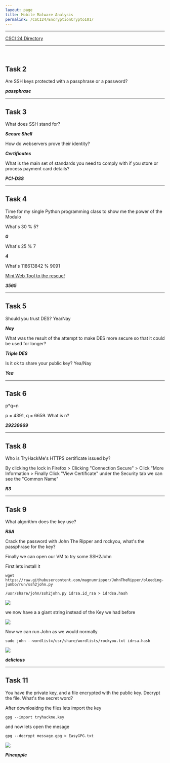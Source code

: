 ```yaml
---
layout: page
title: Mobile Malware Analysis
permalink: /CSCI24/EncryptionCrypto101/
---
```


---

[CSCI 24 Directory](https://zacvr.github.io/CSCI24/)
<br/>

---
<br/>

Task 2
---

Are SSH keys protected with a passphrase or a password?

***passphrase***


---


Task 3
---

What does SSH stand for?


***Secure Shell***


How do webservers prove their identity?

***Certificates***


What is the main set of standards you need to comply with if you store or process payment card details?

***PCI-DSS***


---


Task 4
---

Time for my single Python programming class to show me the power of the Modulo

What's 30 % 5?

***0***


What's 25 % 7

***4***


What's 118613842 % 9091

[Mini Web Tool to the rescue!](https://miniwebtool.com/modulo-calculator/)

***3565***


---


Task 5
---

Should you trust DES? Yea/Nay

***Nay***


What was the result of the attempt to make DES more secure so that it could be used for longer?

***Triple DES***


Is it ok to share your public key? Yea/Nay

***Yea***


---


Task 6
---

p*q=n

p = 4391, q = 6659. What is n?

***29239669***


---


Task 8
---

Who is TryHackMe's HTTPS certificate issued by?

By clicking the lock in Firefox > Clicking "Connection Secure" > Click "More Information > Finally Click "View Certificate" under the Security tab we can see the "Common Name"

***R3***


---


Task 9
---

What algorithm does the key use?

***RSA***


Crack the password with John The Ripper and rockyou, what's the passphrase for the key?

Finally we can open our VM to try some SSH2John

First lets install it

```wget https://raw.githubusercontent.com/magnumripper/JohnTheRipper/bleeding-jumbo/run/ssh2john.py```

```/usr/share/john/ssh2john.py idrsa.id_rsa > idrdsa.hash```

<img src="/images/CSCI24/EncryptionCrypto101/Task 9 SSH2John Install.png">

we now have a a giant string instead of the Key we had before

<img src="/images/CSCI24/EncryptionCrypto101/KeyToPass.png">

Now we can run John as we would normally

```sudo john --wordlist=/usr/share/wordlists/rockyou.txt idrsa.hash```

<img src="/images/CSCI24/EncryptionCrypto101/PassClear.png">

***delicious***


---


Task 11
---

You have the private key, and a file encrypted with the public key. Decrypt the file. What's the secret word?

After downloaidng the files lets import the key

```gpg --import tryhackme.key```

and now lets open the mesage 

```gpg --decrypt message.gpg > EasyGPG.txt```

<img src="/images/CSCI24/EncryptionCrypto101/GPG.png">


***Pineapple***
